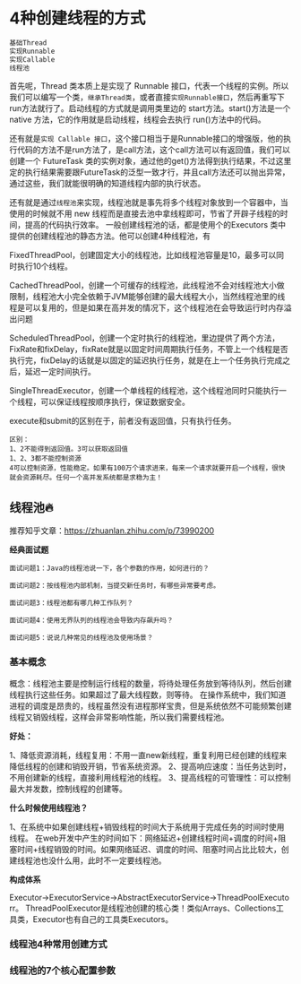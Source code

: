 # 4种创建线程的方式

```r
基础Thread
实现Runnable
实现Callable
线程池
```

首先呢，Thread 类本质上是实现了 Runnable 接口，代表一个线程的实例。所以我们可以编写一个类，`继承Thread类`，或者直接`实现Runnable接口`，然后再重写下run方法就行了。启动线程的方式就是调用类里边的 start方法。start()方法是一个 native 方法，它的作用就是启动线程，线程会去执行 run()方法中的代码。

还有就是`实现 Callable 接口`，这个接口相当于是Runnable接口的增强版，他的执行代码的方法不是run方法了，是call方法，这个call方法可以有返回值，我们可以创建一个 FutureTask 类的实例对象，通过他的get()方法得到执行结果，不过这里定的执行结果需要跟FutureTask的泛型一致才行，并且call方法还可以抛出异常，通过这些，我们就能很明确的知道线程内部的执行状态。

还有就是通过`线程池`来实现，线程池就是事先将多个线程对象放到一个容器中，当使用的时候就不用 new 线程而是直接去池中拿线程即可，节省了开辟子线程的时间，提高的代码执行效率。 一般创建线程池的话，都是使用个的Executors 类中提供的创建线程池的静态方法。他可以创建4种线程池，有

FixedThreadPool，创建固定大小的线程池，比如线程池容量是10，最多可以同时执行10个线程。

CachedThreadPool，创建一个可缓存的线程池，此线程池不会对线程池大小做限制，线程池大小完全依赖于JVM能够创建的最大线程大小，当然线程池里的线程是可以复用的，但是如果在高并发的情况下，这个线程池在会导致运行时内存溢出问题

ScheduledThreadPool，创建一个定时执行的线程池，里边提供了两个方法，FixRate和fixDelay，fixRate就是以固定时间周期执行任务，不管上一个线程是否执行完，fixDelay的话就是以固定的延迟执行任务，就是在上一个任务执行完成之后，延迟一定时间执行。

SingleThreadExecutor，创建一个单线程的线程池，这个线程池同时只能执行一个线程，可以保证线程按顺序执行，保证数据安全。



execute和submit的区别在于，前者没有返回值，只有执行任务。

```
区别：
1、2不能得到返回值。3可以获取返回值
1、2、3都不能控制资源
4可以控制资源，性能稳定。如果有100万个请求进来，每来一个请求就要开启一个线程，很快就会资源耗尽。任何一个高并发系统都是求稳为主！
```



## 线程池:fire:

推荐知乎文章：https://zhuanlan.zhihu.com/p/73990200

**经典面试题**

```
面试问题1：Java的线程池说一下，各个参数的作用，如何进行的？

面试问题2：按线程池内部机制，当提交新任务时，有哪些异常要考虑。

面试问题3：线程池都有哪几种工作队列？

面试问题4：使用无界队列的线程池会导致内存飙升吗？

面试问题5：说说几种常见的线程池及使用场景？
```

### 基本概念

概念：线程池主要是控制运行线程的数量，将待处理任务放到等待队列，然后创建线程执行这些任务。如果超过了最大线程数，则等待。
在操作系统中，我们知道进程的调度是昂贵的，线程虽然没有进程那样宝贵，但是系统依然不可能频繁创建线程又销毁线程，这样会非常影响性能，所以我们需要线程池。

**好处：**

1、降低资源消耗，线程复用：不用一直new新线程，重复利用已经创建的线程来降低线程的创建和销毁开销，节省系统资源。
2、提高响应速度：当任务达到时，不用创建新的线程，直接利用线程池的线程。
3、提高线程的可管理性：可以控制最大并发数，控制线程的创建等。

**什么时候使用线程池？**

1、在系统中如果创建线程+销毁线程的时间大于系统用于完成任务的时间时使用线程。
在web开发中产生的时间如下：网络延迟+创建线程时间+调度的时间+阻塞时间+线程销毁的时间。如果网络延迟、调度的时间、阻塞时间占比比较大，创建线程池也没什么用，此时不一定要线程池。

**构成体系**

Executor→ExecutorService→AbstractExecutorService→ThreadPoolExecutorr。
ThreadPoolExecutor是线程池创建的核心类！类似Arrays、Collections工具类，Executor也有自己的工具类Executors。



### 线程池4种常用创建方式

### 线程池的7个核心配置参数

